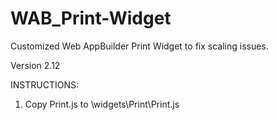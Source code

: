 # WAB_Print-Widget
Customized Web AppBuilder Print Widget to fix scaling issues.

Version 2.12

INSTRUCTIONS:

1. Copy Print.js to \widgets\Print\Print.js
